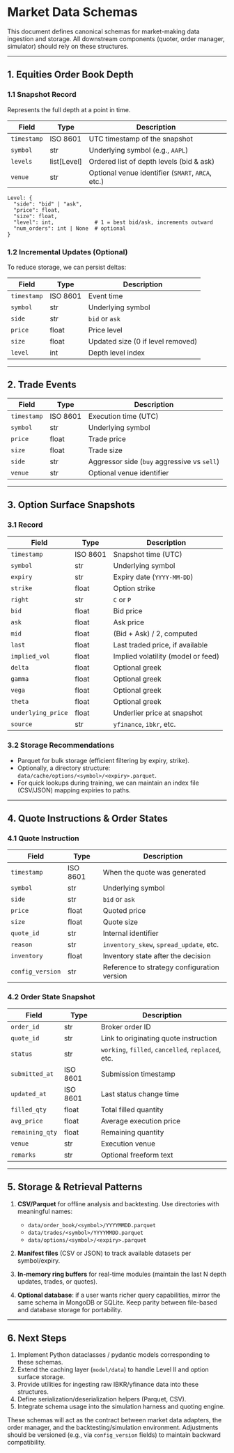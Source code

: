 ﻿# Market Data Schemas

This document defines canonical schemas for market-making data ingestion and storage. All downstream components (quoter, order manager, simulator) should rely on these structures.

---

## 1. Equities Order Book Depth

### 1.1 Snapshot Record

Represents the full depth at a point in time.

| Field         | Type        | Description                                           |
|---------------|-------------|-------------------------------------------------------|
| `timestamp`   | ISO 8601    | UTC timestamp of the snapshot                         |
| `symbol`      | str         | Underlying symbol (e.g., `AAPL`)                      |
| `levels`      | list[Level] | Ordered list of depth levels (bid & ask)              |
| `venue`       | str         | Optional venue identifier (`SMART`, `ARCA`, etc.)     |

```
Level: {
  "side": "bid" | "ask",
  "price": float,
  "size": float,
  "level": int,             # 1 = best bid/ask, increments outward
  "num_orders": int | None  # optional
}
```

### 1.2 Incremental Updates (Optional)

To reduce storage, we can persist deltas:

| Field       | Type     | Description                         |
|-------------|----------|-------------------------------------|
| `timestamp` | ISO 8601 | Event time                          |
| `symbol`    | str      | Underlying symbol                   |
| `side`      | str      | `bid` or `ask`                      |
| `price`     | float    | Price level                         |
| `size`      | float    | Updated size (0 if level removed)   |
| `level`     | int      | Depth level index                   |

---

## 2. Trade Events

| Field       | Type     | Description                                         |
|-------------|----------|-----------------------------------------------------|
| `timestamp` | ISO 8601 | Execution time (UTC)                                |
| `symbol`    | str      | Underlying symbol                                   |
| `price`     | float    | Trade price                                         |
| `size`      | float    | Trade size                                          |
| `side`      | str      | Aggressor side (`buy` aggressive vs `sell`)         |
| `venue`     | str      | Optional venue identifier                           |

---

## 3. Option Surface Snapshots

### 3.1 Record

| Field        | Type     | Description                                |
|--------------|----------|--------------------------------------------|
| `timestamp`  | ISO 8601 | Snapshot time (UTC)                        |
| `symbol`     | str      | Underlying symbol                          |
| `expiry`     | str      | Expiry date (`YYYY-MM-DD`)                 |
| `strike`     | float    | Option strike                              |
| `right`      | str      | `C` or `P`                                 |
| `bid`        | float    | Bid price                                  |
| `ask`        | float    | Ask price                                  |
| `mid`        | float    | (Bid + Ask) / 2, computed                   |
| `last`       | float    | Last traded price, if available            |
| `implied_vol`| float    | Implied volatility (model or feed)         |
| `delta`      | float    | Optional greek                             |
| `gamma`      | float    | Optional greek                             |
| `vega`       | float    | Optional greek                             |
| `theta`      | float    | Optional greek                             |
| `underlying_price` | float | Underlier price at snapshot              |
| `source`     | str      | `yfinance`, `ibkr`, etc.                   |

### 3.2 Storage Recommendations

- Parquet for bulk storage (efficient filtering by expiry, strike).
- Optionally, a directory structure: `data/cache/options/<symbol>/<expiry>.parquet`.
- For quick lookups during training, we can maintain an index file (CSV/JSON) mapping expiries to paths.

---

## 4. Quote Instructions & Order States

### 4.1 Quote Instruction

| Field          | Type     | Description                                          |
|----------------|----------|------------------------------------------------------|
| `timestamp`    | ISO 8601 | When the quote was generated                         |
| `symbol`       | str      | Underlying symbol                                    |
| `side`         | str      | `bid` or `ask`                                       |
| `price`        | float    | Quoted price                                         |
| `size`         | float    | Quote size                                           |
| `quote_id`     | str      | Internal identifier                                  |
| `reason`       | str      | `inventory_skew`, `spread_update`, etc.              |
| `inventory`    | float    | Inventory state after the decision                   |
| `config_version`| str     | Reference to strategy configuration version          |

### 4.2 Order State Snapshot

| Field         | Type     | Description                                         |
|---------------|----------|-----------------------------------------------------|
| `order_id`    | str      | Broker order ID                                     |
| `quote_id`    | str      | Link to originating quote instruction               |
| `status`      | str      | `working`, `filled`, `cancelled`, `replaced`, etc.   |
| `submitted_at`| ISO 8601 | Submission timestamp                                |
| `updated_at`  | ISO 8601 | Last status change time                             |
| `filled_qty`  | float    | Total filled quantity                               |
| `avg_price`   | float    | Average execution price                             |
| `remaining_qty`| float   | Remaining quantity                                  |
| `venue`       | str      | Execution venue                                     |
| `remarks`     | str      | Optional freeform text                              |

---

## 5. Storage & Retrieval Patterns

1. **CSV/Parquet** for offline analysis and backtesting. Use directories with meaningful names:
   - `data/order_book/<symbol>/YYYYMMDD.parquet`
   - `data/trades/<symbol>/YYYYMMDD.parquet`
   - `data/options/<symbol>/<expiry>.parquet`

2. **Manifest files** (CSV or JSON) to track available datasets per symbol/expiry.

3. **In-memory ring buffers** for real-time modules (maintain the last N depth updates, trades, or quotes).

4. **Optional database**: if a user wants richer query capabilities, mirror the same schema in MongoDB or SQLite. Keep parity between file-based and database storage for portability.

---

## 6. Next Steps

1. Implement Python dataclasses / pydantic models corresponding to these schemas.
2. Extend the caching layer (`model/data`) to handle Level II and option surface storage.
3. Provide utilities for ingesting raw IBKR/yfinance data into these structures.
4. Define serialization/deserialization helpers (Parquet, CSV).
5. Integrate schema usage into the simulation harness and quoting engine.

These schemas will act as the contract between market data adapters, the order manager, and the backtesting/simulation environment. Adjustments should be versioned (e.g., via `config_version` fields) to maintain backward compatibility.
